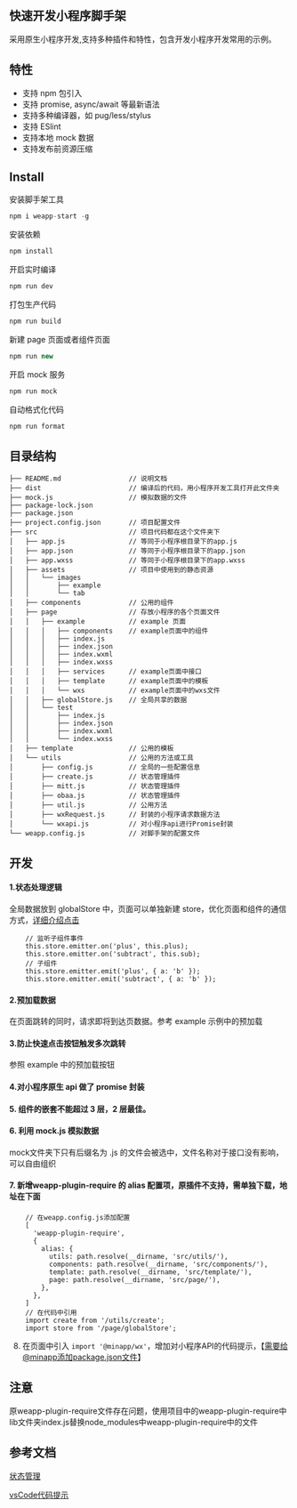 ## 快速开发小程序脚手架

采用原生小程序开发,支持多种插件和特性，包含开发小程序开发常用的示例。

## 特性

- 支持 npm 包引入
- 支持 promise, async/await 等最新语法
- 支持多种编译器，如 pug/less/stylus
- 支持 ESlint
- 支持本地 mock 数据
- 支持发布前资源压缩

## Install

安装脚手架工具

```javascript
npm i weapp-start -g
```

安装依赖

```javascript
npm install
```

开启实时编译

```javascript
npm run dev
```

打包生产代码

```javascript
npm run build
```

新建 page 页面或者组件页面

```javascript
npm run new
```

开启 mock 服务

```javascript
npm run mock
```

自动格式化代码

```javascript
npm run format
```

## 目录结构

```
├── README.md                 // 说明文档
├── dist                      // 编译后的代码，用小程序开发工具打开此文件夹
├── mock.js                   // 模拟数据的文件
├── package-lock.json
├── package.json
├── project.config.json       // 项目配置文件
├── src                       // 项目代码都在这个文件夹下
│   ├── app.js                // 等同于小程序根目录下的app.js
│   ├── app.json              // 等同于小程序根目录下的app.json
│   ├── app.wxss              // 等同于小程序根目录下的app.wxss
│   ├── assets                // 项目中使用到的静态资源
│   │   └── images
│   │       ├── example
│   │       └── tab
│   ├── components            // 公用的组件
│   ├── page                  // 存放小程序的各个页面文件
│   │   ├── example           // example 页面
│   │   │   ├── components    // example页面中的组件
│   │   │   ├── index.js
│   │   │   ├── index.json
│   │   │   ├── index.wxml
│   │   │   ├── index.wxss
│   │   │   ├── services      // example页面中接口
│   │   │   ├── template      // example页面中的模板
│   │   │   └── wxs           // example页面中的wxs文件
│   │   ├── globalStore.js    // 全局共享的数据
│   │   └── test
│   │       ├── index.js
│   │       ├── index.json
│   │       ├── index.wxml
│   │       └── index.wxss
│   ├── template              // 公用的模板
│   └── utils                 // 公用的方法或工具
│       ├── config.js         // 全局的一些配置信息
│       ├── create.js         // 状态管理插件
│       ├── mitt.js           // 状态管理插件
│       ├── obaa.js           // 状态管理插件
│       ├── util.js           // 公用方法
│       ├── wxRequest.js      // 封装的小程序请求数据方法
│       └── wxapi.js          // 对小程序api进行Promise封装
└── weapp.config.js           // 对脚手架的配置文件
```

## 开发

#### 1.状态处理逻辑

全局数据放到 globalStore 中，页面可以单独新建 store，优化页面和组件的通信方式，[详细介绍点击](https://github.com/Tencent/omi/tree/master/packages/omi-mp-create)

```
    // 监听子组件事件
    this.store.emitter.on('plus', this.plus);
    this.store.emitter.on('subtract', this.sub);
    // 子组件
    this.store.emitter.emit('plus', { a: 'b' });
    this.store.emitter.emit('subtract', { a: 'b' });
```

#### 2.预加载数据

在页面跳转的同时，请求即将到达页数据。参考 example 示例中的预加载

#### 3.防止快速点击按钮触发多次跳转

参照 example 中的预加载按钮

#### 4.对小程序原生 api 做了 promise 封装

#### 5. 组件的嵌套不能超过 3 层，2 层最佳。

#### 6. 利用 mock.js 模拟数据
mock文件夹下只有后缀名为 .js 的文件会被选中，文件名称对于接口没有影响，可以自由组织

#### 7. 新增**weapp-plugin-require** 的 alias 配置项，原插件不支持，需单独下载，地址在下面

```
    // 在weapp.config.js添加配置
    [
      'weapp-plugin-require',
      {
        alias: {
          utils: path.resolve(__dirname, 'src/utils/'),
          components: path.resolve(__dirname, 'src/components/'),
          template: path.resolve(__dirname, 'src/template/'),
          page: path.resolve(__dirname, 'src/page/'),
        },
      },
    ]
    // 在代码中引用
    import create from '/utils/create';
    import store from '/page/globalStore';
```
8. 在页面中引入 ```import '@minapp/wx'```，增加对小程序API的代码提示，【需要给@minapp添加package.json文件】

## 注意

原weapp-plugin-require文件存在问题，使用项目中的weapp-plugin-require中lib文件夹index.js替换node_modules中weapp-plugin-require中的文件


## 参考文档

[状态管理](https://github.com/Tencent/omi/tree/master/packages/omi-mp-create)

[vsCode代码提示](https://qiu8310.github.io/minapp/docs/doc-how-to-use-wxp-in-other-project.html)

